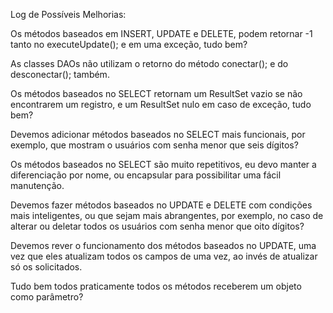 Log de Possíveis Melhorias:
 
Os métodos baseados em INSERT, UPDATE e DELETE, podem retornar -1 tanto no executeUpdate(); e em uma exceção, tudo bem?

As classes DAOs não utilizam o retorno do método conectar(); e do desconectar(); também.

Os métodos baseados no SELECT retornam um ResultSet vazio se não encontrarem um registro, e um ResultSet nulo em caso de exceção, tudo bem?

Devemos adicionar métodos baseados no SELECT mais funcionais, por exemplo, que mostram o usuários com senha menor que seis dígitos?

Os métodos baseados no SELECT são muito repetitivos, eu devo manter a diferenciação por nome, ou encapsular para possibilitar uma fácil manutenção.

Devemos fazer métodos baseados no UPDATE e DELETE com condições mais inteligentes, ou que sejam mais abrangentes, por exemplo, no caso de alterar ou deletar todos os usuários com senha menor que oito dígitos?

Devemos rever o funcionamento dos métodos baseados no UPDATE, uma vez que eles atualizam todos os campos de uma vez, ao invés de atualizar só os solicitados.

Tudo bem todos praticamente todos os métodos receberem um objeto como parâmetro?
